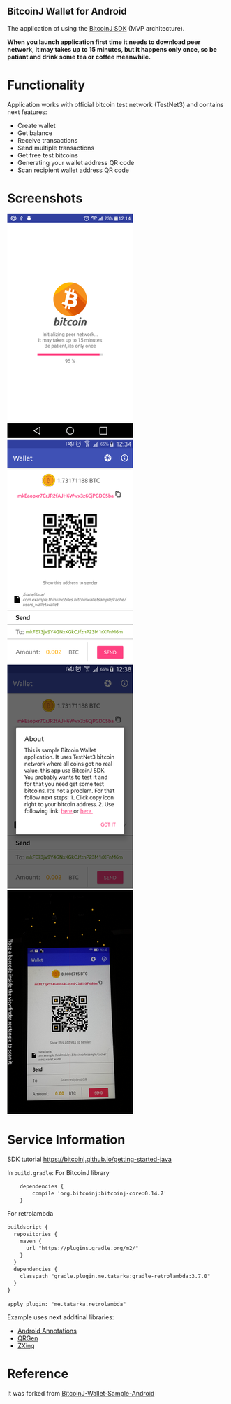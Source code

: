 ## BitcoinJ Wallet for Android

The application of using the <a href="https://bitcoinj.github.io/">BitcoinJ SDK</a> (MVP architecture).

<b>When you launch application first time it needs to download peer network, it may takes up to 15 minutes, but it happens only once, so be patiant and drink some tea or coffee meanwhile.</b>

# Functionality

Application works with official bitcoin test network (TestNet3) and contains next features: 
* Create wallet
* Get balance
* Receive transactions
* Send multiple transactions
* Get free test bitcoins
* Generating your wallet address QR code
* Scan recipient wallet address QR code

# Screenshots
<img src="screenshots/loading.png" alt="Initializaqtion" width="288" height="512">&nbsp;
<img src="screenshots/home.png" alt="Main screen" width="288" height="512">&nbsp;
<img src="screenshots/free.png" alt="Get coins" width="288" height="512">
<img src="screenshots/scan.png" alt="Scan QR" width="288" height="512">

# Service Information
SDK tutorial https://bitcoinj.github.io/getting-started-java

In `build.gradle`:
For BitcoinJ library
```
    dependencies {
        compile 'org.bitcoinj:bitcoinj-core:0.14.7'
    }
```

For retrolambda
```
buildscript {
  repositories {
    maven {
      url "https://plugins.gradle.org/m2/"
    }
  }
  dependencies {
    classpath "gradle.plugin.me.tatarka:gradle-retrolambda:3.7.0"
  }
}

apply plugin: "me.tatarka.retrolambda"
```

Example uses next additinal libraries:
* <a href="https://github.com/androidannotations/androidannotations">Android Annotations</a>
* <a href="https://github.com/kenglxn/QRGen">QRGen</a>
* <a href="https://github.com/zxing/zxing">ZXing</a>

# Reference

It was forked from <a href="https://github.com/thinkmobiles/BitcoinJ-Wallet-Sample-Android">BitcoinJ-Wallet-Sample-Android</a>
